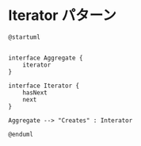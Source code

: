 # Iterator パターン


```uml
@startuml


interface Aggregate {
    iterator
}

interface Iterator {
    hasNext
    next
}

Aggregate --> "Creates" : Interator

@enduml
```
